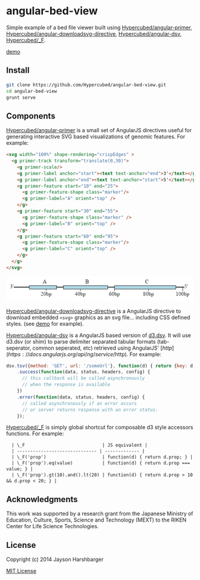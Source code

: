 angular-bed-view
================

Simple example of a bed file viewer built using [Hypercubed/angular-primer](http://github.com/Hypercubed/angular-primer/), [Hypercubed/angular-downloadsvg-directive](http://github.com/Hypercubed/angular-downloadsvg-directive/), [Hypercubed/angular-dsv](http://github.com/Hypercubed/angular-dsv/), [Hypercubed/_F](http://github.com/Hypercubed/_F/).

[demo](http://hypercubed.github.io/angular-bed-view/)

## Install

```bash
git clone https://github.com/Hypercubed/angular-bed-view.git
cd angular-bed-view
grunt serve
```

## Components

[Hypercubed/angular-primer](https://github.com/Hypercubed/angular-primer/) is a small set of AngularJS directives useful for generating interactive SVG based visualizations of genomic features.  For example:

```html
<svg width="100%" shape-rendering="crispEdges" >
  <g primer-track transform="translate(0,30)">
    <g primer-scale/>
    <g primer-label anchor="start"><text text-anchor="end">3'</text></g>
    <g primer-label anchor="end"><text text-anchor="start">5'</text></g>
    <g primer-feature start="10" end="25">
      <g primer-feature-shape class="marker"/>
      <g primer-label="A" orient="top" />
    </g>
    <g primer-feature start="30" end="55">
      <g primer-feature-shape class="marker" />
      <g primer-label="B" orient="top" />
    </g>
    <g primer-feature start="60" end="95">
      <g primer-feature-shape class="marker"/>
      <g primer-label="C" orient="top" />
    </g>
  </g>
</svg>
```

![example](https://github.com/Hypercubed/angular-primer/raw/master/README-example.png)

[Hypercubed/angular-downloadsvg-directive](https://github.com/Hypercubed/angular-downloadsvg-directive/) is a AngularJS directive to download embedded `<svg>` graphics as an svg file... including CSS defined styles. (see [demo](http://hypercubed.github.io/angular-bed-view/) for example).

[Hypercubed/angular-dsv](https://github.com/Hypercubed/angular-dsv/) is a AngularJS based version of [d3.dsv](https://github.com/mbostock/d3/wiki/CSV#dsv).  It will use d3.dsv (or shim) to parse delimiter separated  tabular formats (tab-seperator, common seperated, etc) retrieved using AngularJS' [$http](https://docs.angularjs.org/api/ng/service/$http).  For example:

```js
dsv.tsv({method: 'GET', url: '/someUrl'}, function(d) { return {key: d.key, value: +d.value}; })
    .success(function(data, status, headers, config) {
      // this callback will be called asynchronously
      // when the response is available
    })
    .error(function(data, status, headers, config) {
      // called asynchronously if an error occurs
      // or server returns response with an error status.
    });
```

[Hypercubed/_F](https://github.com/Hypercubed/_F/) is simply global shortcut for composable d3 style accessors functions.  For example:

      | \_F                             | JS equivalent |
      | ------------------------------ | ------------- |
      | \_F('prop')                     | function(d) { return d.prop; } |
      | \_F('prop').eq(value)           | function(d) { return d.prop === value; } |
      | \_F('prop').gt(10).and().lt(20) | function(d) { return d.prop > 10 && d.prop < 20; } |

## Acknowledgments
This work was supported by a research grant from the Japanese Ministry of Education, Culture, Sports, Science and Technology (MEXT) to the RIKEN Center for Life Science Technologies.

## License
Copyright (c) 2014 Jayson Harshbarger

[MIT License](http://en.wikipedia.org/wiki/MIT_License)
